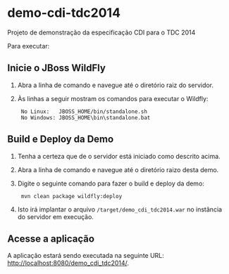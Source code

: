 demo-cdi-tdc2014
================

Projeto de demonstração da especificação CDI para o TDC 2014

Para executar:

Inicie o JBoss WildFly
----------------------

1. Abra a linha de comando e navegue  até o diretório raiz do servidor.
2. Às linhas a seguir mostram os comandos para executar o Wildfly:

        No Linux:   JBOSS_HOME/bin/standalone.sh
        No Windows: JBOSS_HOME\bin\standalone.bat


Build e Deploy da Demo
----------------------


1. Tenha a certeza que de o servidor está iniciado como descrito acima.
2. Abra a linha de comando e navegue até o diretório raizo desta demo.
3. Digite o seguinte comando para fazer o build e deploy da demo:

        mvn clean package wildfly:deploy

4. Isto irá implantar o arquivo `/target/demo_cdi_tdc2014.war` no instância do servidor em execução.
 
Acesse a aplicação
-------------------

A aplicação estará sendo executada na seguinte URL: <http://localhost:8080/demo_cdi_tdc2014/>.